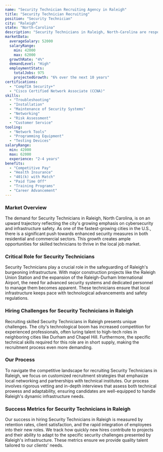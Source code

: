 ```yaml
---
name: "Security Technician Recruiting Agency in Raleigh"
title: "Security Technician Recruiting"
position: "Security Technician"
city: "Raleigh"
state: "North-Carolina"
description: "Security Technicians in Raleigh, North-Carolina are responsible for installing, maintaining and troubleshooting security systems."
marketData:
  averageSalary: 52000
  salaryRange:
    min: 42000
    max: 62000
  growthRate: "4%"
  demandLevel: "High"
  employmentStats:
    totalJobs: 975
    projectedGrowth: "6% over the next 10 years"
certifications:
  - "CompTIA Security+"
  - "Cisco Certified Network Associate (CCNA)"
skills:
  - "Troubleshooting"
  - "Installation"
  - "Maintenance of Security Systems"
  - "Networking"
  - "Risk Assessment"
  - "Customer Service"
tooling:
  - "Network Tools"
  - "Programming Equipment"
  - "Testing Devices"
salaryRange:
  min: 42000
  max: 62000
  experience: "2-4 years"
benefits:
  - "Competitive Pay"
  - "Health Insurance"
  - "401(k) with Match"
  - "Paid Time Off"
  - "Training Programs"
  - "Career Advancement"
---
```


### Market Overview
The demand for Security Technicians in Raleigh, North Carolina, is on an upward trajectory reflecting the city's growing emphasis on cybersecurity and infrastructure safety. As one of the fastest-growing cities in the U.S., there is a significant push towards enhanced security measures in both residential and commercial sectors. This growth creates ample opportunities for skilled technicians to thrive in the local job market.

### Critical Role for Security Technicians
Security Technicians play a crucial role in the safeguarding of Raleigh's burgeoning infrastructure. With major construction projects like the Raleigh Union Station and the expansion of the Raleigh-Durham International Airport, the need for advanced security systems and dedicated personnel to manage them becomes apparent. These technicians ensure that local infrastructure keeps pace with technological advancements and safety regulations.

### Hiring Challenges for Security Technicians in Raleigh
Recruiting skilled Security Technicians in Raleigh presents unique challenges. The city's technological boom has increased competition for experienced professionals, often luring talent to high-tech roles in neighboring cities like Durham and Chapel Hill. Furthermore, the specific technical skills required for this role are in short supply, making the recruitment process even more demanding.

### Our Process
To navigate the competitive landscape for recruiting Security Technicians in Raleigh, we focus on customized recruitment strategies that emphasize local networking and partnerships with technical institutes. Our process involves rigorous vetting and in-depth interviews that assess both technical prowess and adaptability, ensuring candidates are well-equipped to handle Raleigh's dynamic infrastructure needs.

### Success Metrics for Security Technicians in Raleigh
Our success in hiring Security Technicians in Raleigh is measured by retention rates, client satisfaction, and the rapid integration of employees into their new roles. We track how quickly new hires contribute to projects and their ability to adapt to the specific security challenges presented by Raleigh's infrastructure. These metrics ensure we provide quality talent tailored to our clients' needs.